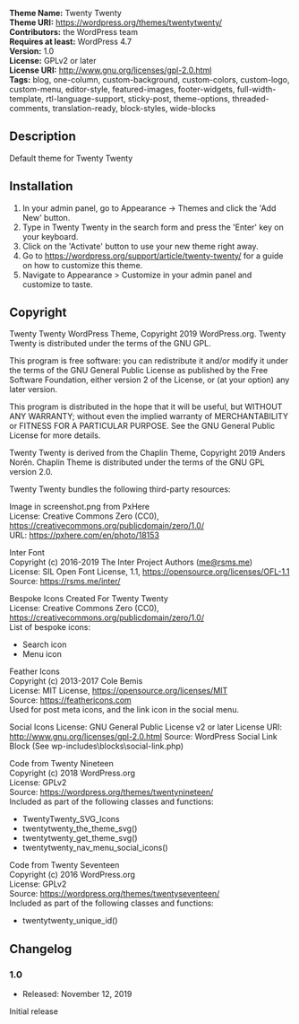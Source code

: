 **Theme Name:** Twenty Twenty  
**Theme URI:** https://wordpress.org/themes/twentytwenty/  
**Contributors:** the WordPress team  
**Requires at least:** WordPress 4.7  
**Version:** 1.0  
**License:** GPLv2 or later  
**License URI:** http://www.gnu.org/licenses/gpl-2.0.html  
**Tags:** blog, one-column, custom-background, custom-colors, custom-logo, custom-menu, editor-style, featured-images, footer-widgets, full-width-template, rtl-language-support, sticky-post, theme-options, threaded-comments, translation-ready, block-styles, wide-blocks

## Description

Default theme for Twenty Twenty

## Installation

1. In your admin panel, go to Appearance -> Themes and click the 'Add New' button.
2. Type in Twenty Twenty in the search form and press the 'Enter' key on your keyboard.
3. Click on the 'Activate' button to use your new theme right away.
4. Go to https://wordpress.org/support/article/twenty-twenty/ for a guide on how to customize this theme.
5. Navigate to Appearance > Customize in your admin panel and customize to taste.

## Copyright

Twenty Twenty WordPress Theme, Copyright 2019 WordPress.org. Twenty Twenty is distributed under the terms of the GNU GPL.

This program is free software: you can redistribute it and/or modify it under the terms of the GNU General Public License as published by the Free Software Foundation, either version 2 of the License, or (at your option) any later version.

This program is distributed in the hope that it will be useful, but WITHOUT ANY WARRANTY; without even the implied warranty of MERCHANTABILITY or FITNESS FOR A PARTICULAR PURPOSE. See the GNU General Public License for more details.

Twenty Twenty is derived from the Chaplin Theme, Copyright 2019 Anders Norén. Chaplin Theme is distributed under the terms of the GNU GPL version 2.0.

Twenty Twenty bundles the following third-party resources:

Image in screenshot.png from PxHere  
License: Creative Commons Zero (CC0), https://creativecommons.org/publicdomain/zero/1.0/  
URL: https://pxhere.com/en/photo/18153  

Inter Font  
Copyright (c) 2016-2019 The Inter Project Authors (me@rsms.me)  
License: SIL Open Font License, 1.1, https://opensource.org/licenses/OFL-1.1  
Source: https://rsms.me/inter/  

Bespoke Icons Created For Twenty Twenty  
License: Creative Commons Zero (CC0), https://creativecommons.org/publicdomain/zero/1.0/  
List of bespoke icons:  
- Search icon  
- Menu icon  

Feather Icons  
Copyright (c) 2013-2017 Cole Bemis  
License: MIT License, https://opensource.org/licenses/MIT  
Source: https://feathericons.com  
Used for post meta icons, and the link icon in the social menu.  

Social Icons
License: GNU General Public License v2 or later
License URI: http://www.gnu.org/licenses/gpl-2.0.html
Source: WordPress Social Link Block (See wp-includes\blocks\social-link.php)

Code from Twenty Nineteen  
Copyright (c) 2018 WordPress.org  
License: GPLv2  
Source: https://wordpress.org/themes/twentynineteen/  
Included as part of the following classes and functions:  
- TwentyTwenty_SVG_Icons  
- twentytwenty_the_theme_svg()  
- twentytwenty_get_theme_svg()  
- twentytwenty_nav_menu_social_icons()  

Code from Twenty Seventeen  
Copyright (c) 2016 WordPress.org  
License: GPLv2  
Source: https://wordpress.org/themes/twentyseventeen/  
Included as part of the following classes and functions:  
- twentytwenty_unique_id()  

## Changelog  

### 1.0  

* Released: November 12, 2019  

Initial release  
